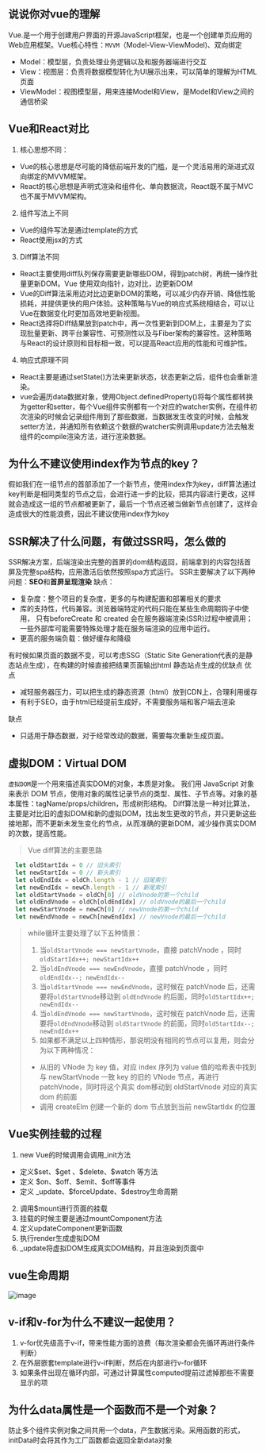 ## 说说你对vue的理解
Vue.是一个用于创建用户界面的开源JavaScript框架，也是一个创建单页应用的Web应用框架。Vue核心特性：`MVVM`（Model-View-ViewModel)、双向绑定
- Model：模型层，负责处理业务逻辑以及和服务器端进行交互
- View：视图层：负责将数据模型转化为UI展示出来，可以简单的理解为HTML页面
- ViewModel：视图模型层，用来连接Model和View，是Model和View之间的通信桥梁

## Vue和React对比
1. 核心思想不同：
  - Vue的核心思想是尽可能的降低前端开发的门槛，是一个灵活易用的渐进式双向绑定的MVVM框架。
  - React的核心思想是声明式渲染和组件化、单向数据流，React既不属于MVC也不属于MVVM架构。
2. 组件写法上不同
  - Vue的组件写法是通过template的方式
  - React使用jsx的方式
3. Diff算法不同
  - React主要使用diff队列保存需要更新哪些DOM，得到patch树，再统一操作批量更新DOM。Vue 使用双向指针，边对比，边更新DOM
  - Vue的Diff算法采用边对比边更新DOM的策略，可以减少内存开销、降低性能损耗，并提供更快的用户体验。这种策略与Vue的响应式系统相结合，可以让Vue在数据变化时更加高效地更新视图。
  - React选择将Diff结果放到patch中，再一次性更新到DOM上，主要是为了实现批量更新、跨平台兼容性、可预测性以及与Fiber架构的兼容性。这种策略与React的设计原则和目标相一致，可以提高React应用的性能和可维护性。
4. 响应式原理不同
  - React主要是通过setState()方法来更新状态，状态更新之后，组件也会重新渲染。
  - vue会遍历data数据对象，使用Object.definedProperty()将每个属性都转换为getter和setter，每个Vue组件实例都有一个对应的watcher实例，在组件初次渲染的时候会记录组件用到了那些数据，当数据发生改变的时候，会触发setter方法，并通知所有依赖这个数据的watcher实例调用update方法去触发组件的compile渲染方法，进行渲染数据。


## 为什么不建议使用index作为节点的key？
假如我们在一组节点的首部添加了一个新节点，使用index作为key，diff算法通过key判断是相同类型的节点之后，会进行进一步的比较，把其内容进行更改，这样就会造成这一组的节点都被更新了，最后一个节点还被当做新节点创建了，这样会造成很大的性能浪费，因此不建议使用index作为key

## SSR解决了什么问题，有做过SSR吗，怎么做的
SSR解决方案，后端渲染出完整的首屏的dom结构返回，前端拿到的内容包括首屏及完整spa结构，应用激活后依然按照spa方式运行。
SSR主要解决了以下两种问题：**SEO**和**首屏呈现渲染**
缺点：
- 复杂度：整个项目的复杂度，更多的与构建配置和部署相关的要求
- 库的支持性，代码兼容。浏览器端特定的代码只能在某些生命周期钩子中使用， 只有beforeCreate 和 created 会在服务器端渲染(SSR)过程中被调用；一些外部库可能需要特殊处理才能在服务端渲染的应用中运行。
- 更高的服务端负载：做好缓存和降级

有时候如果页面的数据不变，可以考虑SSG（Static Site Generation代表的是静态站点生成），在构建的时候直接把结果页面输出html
静态站点生成的优缺点
优点
- 减轻服务器压力，可以把生成的静态资源（html）放到CDN上，合理利用缓存
- 有利于SEO，由于html已经提前生成好，不需要服务端和客户端去渲染

缺点
- 只适用于静态数据，对于经常改动的数据，需要每次重新生成页面。

## 虚拟DOM：Virtual DOM
`虚拟DOM`是一个用来描述真实DOM的对象，本质是对象。
我们用 JavaScript 对象来表示 DOM 节点，使用对象的属性记录节点的类型、属性、子节点等。对象的基本属性：tagName/props/children，形成树形结构。
Diff算法是一种对比算法，主要是对比旧的虚拟DOM和新的虚拟DOM，找出发生更改的节点，并只更新这些接地那，而不更新未发生变化的节点，从而准确的更新DOM，减少操作真实DOM的次数，提高性能。
> Vue diff算法的主要思路
```javascript
  let oldStartIdx = 0 // 旧头索引
  let newStartIdx = 0 // 新头索引
  let oldEndIdx = oldCh.length - 1 // 旧尾索引
  let newEndIdx = newCh.length - 1 // 新尾索引
  let oldStartVnode = oldCh[0] // oldVnode的第一个child
  let oldEndVnode = oldCh[oldEndIdx] // oldVnode的最后一个child
  let newStartVnode = newCh[0] // newVnode的第一个child
  let newEndVnode = newCh[newEndIdx] // newVnode的最后一个child
```
> while循环主要处理了以下五种情景：
> 1. 当`oldStartVnode === newStartVnode`，直接 patchVnode ，同时`oldStartIdx++; newStartIdx++`
> 2. 当`oldEndVnode === newEndVnode`，直接 patchVnode ，同时`oldEndIdx--; newEndIdx--`
> 3. 当`oldStartVnode === newEndVnode`，这时候在 patchVnode 后，还需要将`oldStartVnode`移动到 `oldEndVnode` 的后面，同时`oldStartIdx++; newEndIdx--`
> 4. 当`oldEndVnode === newStartVnode`，这时候在 patchVnode 后，还需要将`oldEndVnode`移动到 `oldStartVnode` 的前面，同时`oldStartIdx--; newEndIdx++`
> 5. 如果都不满足以上四种情形，那说明没有相同的节点可以复用，则会分为以下两种情况：
>   - 从旧的 VNode 为 key 值，对应 index 序列为 value 值的哈希表中找到与 newStartVnode 一致 key 的旧的 VNode 节点，再进行patchVnode，同时将这个真实 dom移动到 oldStartVnode 对应的真实 dom 的前面
>   - 调用 createElm 创建一个新的 dom 节点放到当前 newStartIdx 的位置

## Vue实例挂载的过程
1. new Vue的时候调用会调用_init方法
  - 定义\$set、\$get 、\$delete、\$watch 等方法
  - 定义 \$on、\$off、\$emit、\$off等事件
  - 定义 _update、\$forceUpdate、\$destroy生命周期
2. 调用$mount进行页面的挂载
3. 挂载的时候主要是通过mountComponent方法
4. 定义updateComponent更新函数
5. 执行render生成虚拟DOM
6. _update将虚拟DOM生成真实DOM结构，并且渲染到页面中

## vue生命周期
![image](https://static.vue-js.com/44114780-3aca-11eb-85f6-6fac77c0c9b3.png)

## v-if和v-for为什么不建议一起使用？
1. v-for优先级高于v-if，带来性能方面的浪费（每次渲染都会先循环再进行条件判断）
2. 在外层嵌套template进行v-if判断，然后在内部进行v-for循环
3. 如果条件出现在循环内部，可通过计算属性computed提前过滤掉那些不需要显示的项


## 为什么data属性是一个函数而不是一个对象？
防止多个组件实例对象之间共用一个data，产生数据污染。采用函数的形式，initData时会将其作为工厂函数都会返回全新data对象